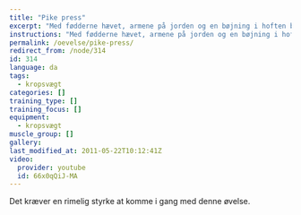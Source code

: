 ```yaml
---
title: "Pike press"
excerpt: "Med fødderne hævet, armene på jorden og en bøjning i hoften bøjer og strækker du armene. Presset er over hovedet."
instructions: "Med fødderne hævet, armene på jorden og en bøjning i hoften bøjer og strækker du armene. Presset er over hovedet."
permalink: /oevelse/pike-press/
redirect_from: /node/314
id: 314
language: da
tags:
  - kropsvægt
categories: []
training_type: [] 
training_focus: []
equipment:
  - kropsvægt
muscle_group: []
gallery:
last_modified_at: 2011-05-22T10:12:41Z
video:
  provider: youtube
  id: 66x0qQiJ-MA
---
```


Det kræver en rimelig styrke at komme i gang med denne øvelse.
